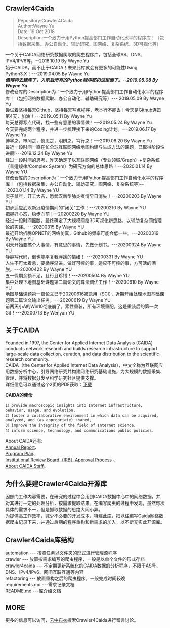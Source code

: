 ## Crawler4Caida
>Repository:Crawler4Caida<br>
>Author:Wayne Yu<br>
>Date: 19 Oct 2018<br>
>Description:一个致力于用Python提高部门工作自动化水平的程序库！（包括数据采集、办公自动化、辅助研究、图网络、复杂系统、3D可视化等）<br>
>

一个关于CAIDA网络研究数据爬取的爬虫程序库，包括全球AS、DNS、IPV4/IPV6等。--2018.10.19 By Wayne Yu<br>
始于CAIDA，而不止于CAIDA！未来此库就会有更多的可能性Using Python3.X！---2019.04.05 By Wayne Yu<br>
_**懒得再去建库了，入职后所有的Python程序都扔这里面了。--2019.05.08 By Wayne Yu**_<br>
修改仓库的Description为：一个致力于用Python提高部门工作自动化水平的程序库！（包括网络数据爬取、办公自动化、辅助研究等）--- 2019.05.09 By Wayne Yu<br>
尝试着坚持每天Github，坚持每天写点程序，老本行不能丢！今天是Github连击第4天，加油！---2019..05.11 By Wayne Yu<br>
每天总得写点代码，找一些有意思的事情做！---2019.05.24 By Wayne Yu<br>
今天要完成两个程序，并进一步梳理接下来的Coding计划。---2019.06.17 By Wayne Yu<br>
博学之，审问之，慎思之，明辨之，笃行之！---2019.06.20 By Wayne Yu<br>
最近一段时间一直在忙全球互联网网络地图构建与生成方法的课题，已取得阶段性进展!---2019.12.24 By Wayne Yu<br>
经过一段时间的思考，昨天确定了以互联网网络（专业领域/Graph）+复杂系统（普适规律/Complex System）为研究方向的总体思路！---2020.01.14 By Wayne YU<br>
修改仓库的Description为：一个致力于用Python提高部门工作自动化水平的程序库！（包括数据采集、办公自动化、辅助研究、图网络、复杂系统等)---2020.01.14 By Wayne YU<br>
庚子鼠年，开工大吉，愿武汉新型肺炎疫情早日消失！---20200203 By Wayne YU<br>
初步适应武汉新冠疫情期间的"闭关"工作！---20200210 By Wayne YU<br>
把握好心态，稳步向前！--20200220 By Wayne YU<br>
经过一段时间酝酿，最终确定了大规模网络3D可视化新思路，以辅助复杂网络理论的实践。---20200315 By Wayne YU<br>
最近开始折腾OPNET的网络仿真，Github的频率可能会低一些。---20200319 By Wayne YU<br>
明天开始要搞个大事情，有意思的事情，先做计划书。---20200324 By Wayne YU<br>
静静写代码，倒也能平复我浮躁的情绪！ ---20200331 By Wayne YU<br>
人生不可太着急，要循序渐进。做好可控的事，适应不可控的事，方可活的洒脱。---20200422 By Wayne YU<br>
五一假期余额不足，且行且珍惜！---20200504 By Wayne YU<br>
集中处理下地图基础课题第二篇论文的算法调优工作！--20200610 By Wayne YU<br>
地图基础课题第一篇论文已于20200616被录用（SCI），近期开始处理地图基础课题第二篇论文输出任务。---20200619 By Wayne YU<br>
前两天小A的Win10彻底崩了，索性重装，所有环境重配。这是重装后的第一次Git！---20200713 By Wenyan YU<br>

## 关于CAIDA
Founded in 1997, the Center for Applied Internet Data Analysis (CAIDA) conducts network research and builds research infrastructure to support large-scale data collection, curation, and data distribution to the scientific research community.<br>
CAIDA（the Center for Applied Internet Data Analysis），中文全称为互联网应用数据分析中心，引导网络研究并构建网络研究基础设施，为大规模的数据采集、管理，并将数据分发至科学研究社区提供支撑。<br>
详细信息可以通过这个2页的PDF获取：[下载](http://www.caida.org/publications/posters/eps/caida-infosheet-2016.pdf)<br>

**CAIDA的使命**<br>
```
1）provide macroscopic insights into Internet infrastructure, behavior, usage, and evolution,
2）foster a collaborative environment in which data can be acquired, analyzed, and (as appropriate) shared,
3）improve the integrity of the field of Internet science,
4）inform science, technology, and communications public policies.
```
About CAIDA还有:<br>
[Annual Report](http://www.caida.org/home/about/annualreports/)、<br>
[Program Plan](http://www.caida.org/home/about/progplan/)、<br>
[Institutional Review Board（IRB）Approval Process](http://www.caida.org/home/about/irb/) 、<br>
[About CAIDA Staff](http://www.caida.org/home/staff/)。<br>
## 为什么要建Crawler4Caida开源库

因部门工作内容需要，在研究的过程中会用到CAIDA数据中心中的网络数据，并对其进行一定的处理分析，按需求提取结果。在编写爬虫的过程中发现，虽然每次具体的需求不一，但是抓取数据的思路大同小异。<br>
为提供高工作效率，减少不必要的开发成本，特建此库，把以往编写Caida网络数据爬虫记录下来，并通过后期的程序重构和新需求的加入，以不断充实此开源库。

## Crawler4Caida库结构

automation --- 按照任务以文件夹的形式进行管理源程序<br>
crawler --- 放置按需求编写的爬虫程序，一般是以单个文件的形式存档<br>
crawler4caida --- 不定期更新系统化的CAIDA数据的分析程序，不限于AS号、DNS、IPv4/IPv6、网间互联互通等内容<br>
refactoring --- 放置重构之后的爬虫程序，一般完成时间较晚<br>
requirements.md  ---需求记录文档<br>
README.md  ---库介绍文档<br>

## MORE

更多的信息可以访问，[云中布衣](http://www.mryu.top/)搜索Crawler4Caida进行留言讨论。